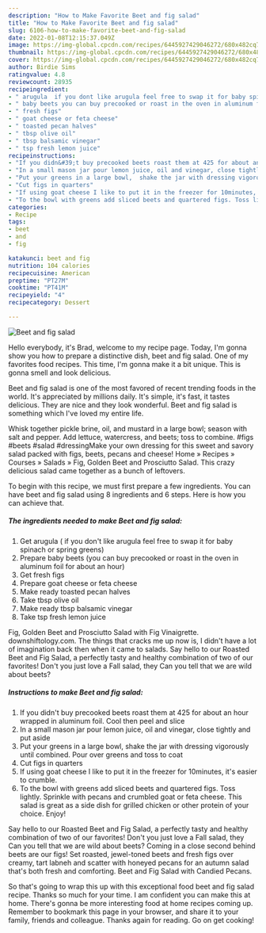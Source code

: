 ```yaml
---
description: "How to Make Favorite Beet and fig salad"
title: "How to Make Favorite Beet and fig salad"
slug: 6106-how-to-make-favorite-beet-and-fig-salad
date: 2022-01-08T12:15:37.049Z
image: https://img-global.cpcdn.com/recipes/6445927429046272/680x482cq70/beet-and-fig-salad-recipe-main-photo.jpg
thumbnail: https://img-global.cpcdn.com/recipes/6445927429046272/680x482cq70/beet-and-fig-salad-recipe-main-photo.jpg
cover: https://img-global.cpcdn.com/recipes/6445927429046272/680x482cq70/beet-and-fig-salad-recipe-main-photo.jpg
author: Birdie Sims
ratingvalue: 4.8
reviewcount: 28935
recipeingredient:
- " arugula  if you dont like arugula feel free to swap it for baby spinach or spring greens"
- " baby beets you can buy precooked or roast in the oven in aluminum foil for about an hour"
- " fresh figs"
- " goat cheese or feta cheese"
- " toasted pecan halves"
- " tbsp olive oil"
- " tbsp balsamic vinegar"
- " tsp fresh lemon juice"
recipeinstructions:
- "If you didn&#39;t buy precooked beets roast them at 425 for about an hour wrapped in aluminum foil. Cool then peel and slice"
- "In a small mason jar pour lemon juice, oil and vinegar, close tightly and put aside"
- "Put your greens in a large bowl,  shake the jar with dressing vigorously until combined. Pour over greens and toss to coat"
- "Cut figs in quarters"
- "If using goat cheese I like to put it in the freezer for 10minutes, it&#39;s easier to crumble."
- "To the bowl with greens add sliced beets and quartered figs. Toss lightly. Sprinkle with pecans and crumbled goat or feta cheese. This salad is great as a side dish for grilled chicken or other protein of your choice. Enjoy!"
categories:
- Recipe
tags:
- beet
- and
- fig

katakunci: beet and fig 
nutrition: 104 calories
recipecuisine: American
preptime: "PT27M"
cooktime: "PT41M"
recipeyield: "4"
recipecategory: Dessert

---
```



![Beet and fig salad](https://img-global.cpcdn.com/recipes/6445927429046272/680x482cq70/beet-and-fig-salad-recipe-main-photo.jpg)

Hello everybody, it's Brad, welcome to my recipe page. Today, I'm gonna show you how to prepare a distinctive dish, beet and fig salad. One of my favorites food recipes. This time, I'm gonna make it a bit unique. This is gonna smell and look delicious.

Beet and fig salad is one of the most favored of recent trending foods in the world. It's appreciated by millions daily. It's simple, it's fast, it tastes delicious. They are nice and they look wonderful. Beet and fig salad is something which I've loved my entire life.

Whisk together pickle brine, oil, and mustard in a large bowl; season with salt and pepper. Add lettuce, watercress, and beets; toss to combine. #figs #beets #salad #dressingMake your own dressing for this sweet and savory salad packed with figs, beets, pecans and cheese! Home » Recipes » Courses » Salads » Fig, Golden Beet and Prosciutto Salad. This crazy delicious salad came together as a bunch of leftovers.


To begin with this recipe, we must first prepare a few ingredients. You can have beet and fig salad using 8 ingredients and 6 steps. Here is how you can achieve that.

<!--inarticleads1-->

##### The ingredients needed to make Beet and fig salad:

1. Get  arugula ( if you don&#39;t like arugula feel free to swap it for baby spinach or spring greens)
1. Prepare  baby beets (you can buy precooked or roast in the oven in aluminum foil for about an hour)
1. Get  fresh figs
1. Prepare  goat cheese or feta cheese
1. Make ready  toasted pecan halves
1. Take  tbsp olive oil
1. Make ready  tbsp balsamic vinegar
1. Take  tsp fresh lemon juice


Fig, Golden Beet and Prosciutto Salad with Fig Vinaigrette. downshiftology.com. The things that cracks me up now is, I didn&#39;t have a lot of imagination back then when it came to salads. Say hello to our Roasted Beet and Fig Salad, a perfectly tasty and healthy combination of two of our favorites! Don&#39;t you just love a Fall salad, they Can you tell that we are wild about beets? 

<!--inarticleads2-->

##### Instructions to make Beet and fig salad:

1. If you didn&#39;t buy precooked beets roast them at 425 for about an hour wrapped in aluminum foil. Cool then peel and slice
1. In a small mason jar pour lemon juice, oil and vinegar, close tightly and put aside
1. Put your greens in a large bowl,  shake the jar with dressing vigorously until combined. Pour over greens and toss to coat
1. Cut figs in quarters
1. If using goat cheese I like to put it in the freezer for 10minutes, it&#39;s easier to crumble.
1. To the bowl with greens add sliced beets and quartered figs. Toss lightly. Sprinkle with pecans and crumbled goat or feta cheese. This salad is great as a side dish for grilled chicken or other protein of your choice. Enjoy!


Say hello to our Roasted Beet and Fig Salad, a perfectly tasty and healthy combination of two of our favorites! Don&#39;t you just love a Fall salad, they Can you tell that we are wild about beets? Coming in a close second behind beets are our figs! Set roasted, jewel-toned beets and fresh figs over creamy, tart labneh and scatter with honeyed pecans for an autumn salad that&#39;s both fresh and comforting. Beet and Fig Salad with Candied Pecans. 

So that's going to wrap this up with this exceptional food beet and fig salad recipe. Thanks so much for your time. I am confident you can make this at home. There's gonna be more interesting food at home recipes coming up. Remember to bookmark this page in your browser, and share it to your family, friends and colleague. Thanks again for reading. Go on get cooking!
